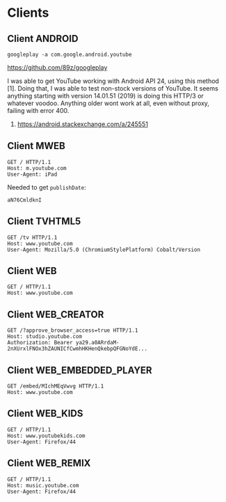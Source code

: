 # Clients

## Client ANDROID

~~~
googleplay -a com.google.android.youtube
~~~

https://github.com/89z/googleplay

I was able to get YouTube working with Android API 24, using this method [1].
Doing that, I was able to test non-stock versions of YouTube. It seems anything
starting with version 14.01.51 (2019) is doing this HTTP/3 or whatever voodoo.
Anything older wont work at all, even without proxy, failing with error 400.

1.  https://android.stackexchange.com/a/245551

## Client MWEB

~~~
GET / HTTP/1.1
Host: m.youtube.com
User-Agent: iPad
~~~

Needed to get `publishDate`:

~~~
aN76CmldknI
~~~

## Client TVHTML5

~~~
GET /tv HTTP/1.1
Host: www.youtube.com
User-Agent: Mozilla/5.0 (ChromiumStylePlatform) Cobalt/Version
~~~

## Client WEB

~~~
GET / HTTP/1.1
Host: www.youtube.com
~~~

## Client WEB\_CREATOR

~~~
GET /?approve_browser_access=true HTTP/1.1
Host: studio.youtube.com
Authorization: Bearer ya29.a0ARrdaM-2nXUrxlFNOx3hZAUNICfCwmhHKHenQkebpQFGNoYdE...
~~~

## Client WEB\_EMBEDDED\_PLAYER

~~~
GET /embed/MIchMEqVwvg HTTP/1.1
Host: www.youtube.com
~~~

## Client WEB\_KIDS

~~~
GET / HTTP/1.1
Host: www.youtubekids.com
User-Agent: Firefox/44
~~~

## Client WEB\_REMIX

~~~
GET / HTTP/1.1
Host: music.youtube.com
User-Agent: Firefox/44
~~~
